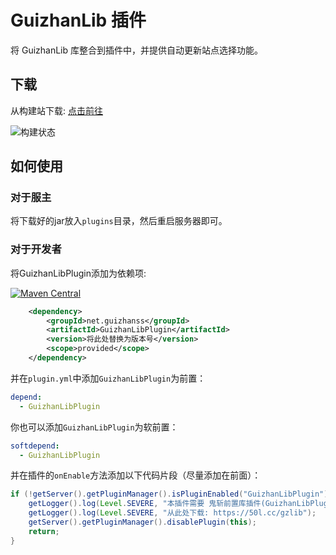 # GuizhanLib 插件

将 GuizhanLib 库整合到插件中，并提供自动更新站点选择功能。

## 下载

从构建站下载: [点击前往](https://builds.guizhanss.com/ybw0014/GuizhanLibPlugin/master)

![构建状态](https://builds.guizhanss.com/f/ybw0014/GuizhanLibPlugin/master/badge.svg)

## 如何使用

### 对于服主

将下载好的jar放入`plugins`目录，然后重启服务器即可。

### 对于开发者

将GuizhanLibPlugin添加为依赖项:

[![Maven Central](https://img.shields.io/maven-central/v/net.guizhanss/GuizhanLibPlugin.svg?label=Maven%20Central)](https://search.maven.org/search?q=g:%22net.guizhanss%22%20AND%20a:%22GuizhanLibPlugin%22)

```xml
    <dependency>
        <groupId>net.guizhanss</groupId>
        <artifactId>GuizhanLibPlugin</artifactId>
        <version>将此处替换为版本号</version>
        <scope>provided</scope>
    </dependency>
```

并在`plugin.yml`中添加`GuizhanLibPlugin`为前置：

```yaml
depend:
  - GuizhanLibPlugin
```

你也可以添加`GuizhanLibPlugin`为软前置：

```yaml
softdepend:
  - GuizhanLibPlugin
```

并在插件的`onEnable`方法添加以下代码片段（尽量添加在前面）：

```java
if (!getServer().getPluginManager().isPluginEnabled("GuizhanLibPlugin")) {
    getLogger().log(Level.SEVERE, "本插件需要 鬼斩前置库插件(GuizhanLibPlugin) 才能运行!");
    getLogger().log(Level.SEVERE, "从此处下载: https://50l.cc/gzlib");
    getServer().getPluginManager().disablePlugin(this);
    return;
}
```
